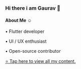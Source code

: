 
### Hi there i am Gaurav 👋


#### About Me ☺

• Flutter developer

• UI / UX enthusiast

• Open-source contributor

[⭐ Tap here to view all my content.](https://bit.ly/2WTEHb4)
